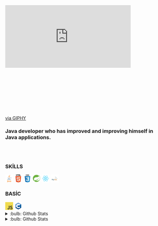 <div style="width:100%;height:0;padding-bottom:67%;position:relative;"><iframe src="https://giphy.com/embed/13rQ7rrTrvZXlm" align="rigth" width="400" height="200" style="position:absolute" frameBorder="0" class="giphy-embed" allowFullScreen></iframe></div><p><a href="https://giphy.com/gifs/geek-the-incredibles-writing-schedule-13rQ7rrTrvZXlm">via GIPHY</a></p>

### Java developer who has improved and improving himself in Java applications.

</br>
</br>

### SKİLLS
<img src="https://raw.githubusercontent.com/github/explore/5b3600551e122a3277c2c5368af2ad5725ffa9a1/topics/java/java.png" width="25" height="25">
<img src="https://raw.githubusercontent.com/github/explore/80688e429a7d4ef2fca1e82350fe8e3517d3494d/topics/html/html.png" align="rigth" width="25" height="25">
<img src="https://raw.githubusercontent.com/github/explore/80688e429a7d4ef2fca1e82350fe8e3517d3494d/topics/css/css.png" width="25" height="25">
<img src="https://raw.githubusercontent.com/github/explore/80688e429a7d4ef2fca1e82350fe8e3517d3494d/topics/spring-boot/spring-boot.png" width="25" height="25">
<img src="https://raw.githubusercontent.com/github/explore/80688e429a7d4ef2fca1e82350fe8e3517d3494d/topics/react/react.png" width="25" height="25">
<img src="https://raw.githubusercontent.com/github/explore/80688e429a7d4ef2fca1e82350fe8e3517d3494d/topics/mysql/mysql.png" width="25" height="25">



### BASİC



<img src="https://raw.githubusercontent.com/github/explore/80688e429a7d4ef2fca1e82350fe8e3517d3494d/topics/javascript/javascript.png" width="25" height="25">
<img src="https://raw.githubusercontent.com/github/explore/f3e22f0dca2be955676bc70d6214b95b13354ee8/topics/c/c.png" width="25" height="25">

</br>


<details>
<summary>:bulb: Github Stats</summary>
<img src="(https://github-readme-stats.vercel.app/api?username=IsmailCanUnsal)">
</details>

<details>
<summary>:bulb: Github Stats</summary>
<img src="https://github-readme-stats.vercel.app/api/top-langs/?username=anuraghazra&layout=compact)">
</details>
